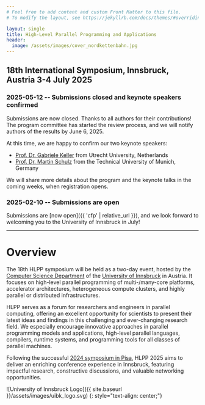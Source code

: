 ```yaml
---
# Feel free to add content and custom Front Matter to this file.
# To modify the layout, see https://jekyllrb.com/docs/themes/#overriding-theme-defaults

layout: single
title: High-Level Parallel Programming and Applications
header:
  image: /assets/images/cover_nordkettenbahn.jpg
---
```


## 18th International Symposium, Innsbruck, Austria 3-4 July 2025

### 2025-05-12 -- Submissions closed and keynote speakers confirmed

Submissions are now closed. Thanks to all authors for their contributions! The program committee has started the review process, and we will notify authors of the results by June 6, 2025.

At this time, we are happy to confirm our two keynote speakers:
 * [Prof. Dr. Gabriele Keller](https://www.uu.nl/staff/GKKeller) from Utrecht University, Netherlands
 * [Prof. Dr. Martin Schulz](https://www.professoren.tum.de/en/schulz-martin) from the Technical University of Munich, Germany

We will share more details about the program and the keynote talks in the coming weeks, when registration opens.

### 2025-02-10 -- Submissions are open

Submissions are [now open]({{ 'cfp' | relative_url }}), and we look forward to welcoming you to the University of Innsbruck in July!

---

# Overview

The 18th HLPP symposium will be held as a two-day event, hosted by the [Computer Science Department](https://www.uibk.ac.at/informatik) of the [University of Innsbruck](https://www.uibk.ac.at) in Austria. It focuses on high-level parallel programming of multi-/many-core platforms, accelerator architectures, heterogeneous compute clusters, and highly parallel or distributed infrastructures.

HLPP serves as a forum for researchers and engineers in parallel computing, offering an excellent opportunity for scientists to present their latest ideas and findings in this challenging and ever-changing research field. We especially encourage innovative approaches in parallel programming models and applications, high-level parallel languages, compilers, runtime systems, and programming tools for all classes of parallel machines.

Following the successful [2024 symposium in Pisa](https://hlpp2024.di.unipi.it/), HLPP 2025 aims to deliver an enriching conference experience in Innsbruck, featuring impactful research, constructive discussions, and valuable networking opportunities.

![University of Innsbruck Logo]({{ site.baseurl }}/assets/images/uibk_logo.svg)
{: style="text-align: center;"}

